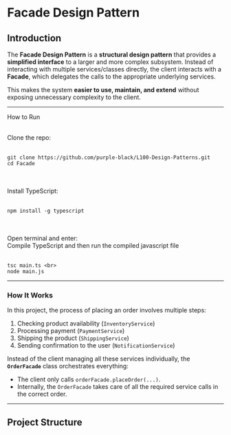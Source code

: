 # Facade Design Pattern

## Introduction
The **Facade Design Pattern** is a **structural design pattern** that provides a **simplified interface** to a larger and more complex subsystem. Instead of interacting with multiple services/classes directly, the client interacts with a **Facade**, which delegates the calls to the appropriate underlying services.

This makes the system **easier to use, maintain, and extend** without exposing unnecessary complexity to the client.

---

How to Run <br><br>

Clone the repo: <br><br>

```
git clone https://github.com/purple-black/L100-Design-Patterns.git
cd Facade
```
<br><br>
Install TypeScript: <br><br>

```
npm install -g typescript
```
<br><br>
Open terminal and enter:<br>
Compile TypeScript and then run the compiled javascript file<br><br>

```
tsc main.ts <br>
node main.js
```
---

### How It Works
In this project, the process of placing an order involves multiple steps:
1. Checking product availability (`InventoryService`)
2. Processing payment (`PaymentService`)
3. Shipping the product (`ShippingService`)
4. Sending confirmation to the user (`NotificationService`)

Instead of the client managing all these services individually, the **`OrderFacade`** class orchestrates everything:
- The client only calls `orderFacade.placeOrder(...)`.
- Internally, the `OrderFacade` takes care of all the required service calls in the correct order.

---

## Project Structure
